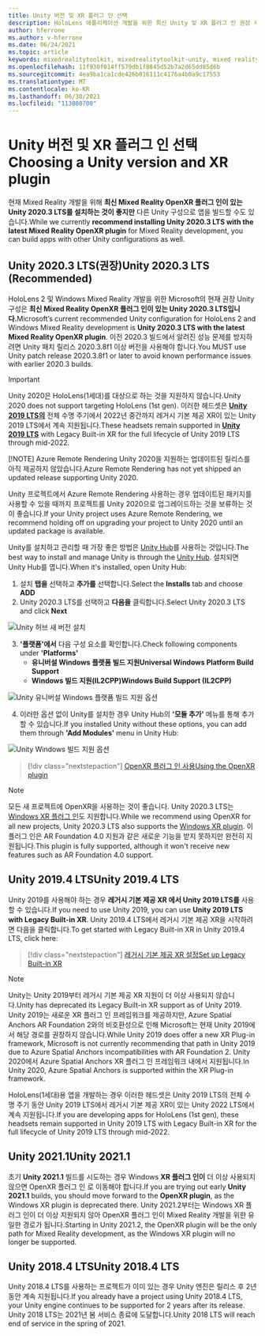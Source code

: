 ```yaml
---
title: Unity 버전 및 XR 플러그 인 선택
description: HoloLens 애플리케이션 개발을 위한 최신 Unity 및 XR 플러그 인 권장 사항을 최신 상태로 유지합니다.
author: hferrone
ms.author: v-hferrone
ms.date: 06/24/2021
ms.topic: article
keywords: mixedrealitytoolkit, mixedrealitytoolkit-unity, mixed reality 헤드셋, windows mixed reality 헤드셋, 가상 현실 헤드셋, unity
ms.openlocfilehash: 11f930f014ff579db1f8845d52b7a2d65dd85d6b
ms.sourcegitcommit: 4ea9ba1ca1cde426b016111c4176a4b0a9c17553
ms.translationtype: MT
ms.contentlocale: ko-KR
ms.lasthandoff: 06/30/2021
ms.locfileid: "113080700"
---
```

# <a name="choosing-a-unity-version-and-xr-plugin"></a><span data-ttu-id="ed8ab-104">Unity 버전 및 XR 플러그 인 선택</span><span class="sxs-lookup"><span data-stu-id="ed8ab-104">Choosing a Unity version and XR plugin</span></span>

<span data-ttu-id="ed8ab-105">현재 Mixed Reality 개발을 위해 **최신 Mixed Reality OpenXR 플러그 인이 있는 Unity 2020.3 LTS를 설치하는 것이 좋지만** 다른 Unity 구성으로 앱을 빌드할 수도 있습니다.</span><span class="sxs-lookup"><span data-stu-id="ed8ab-105">While we currently **recommend installing Unity 2020.3 LTS with the latest Mixed Reality OpenXR plugin** for Mixed Reality development, you can build apps with other Unity configurations as well.</span></span>

## <a name="unity-20203-lts-recommended"></a><span data-ttu-id="ed8ab-106">Unity 2020.3 LTS(권장)</span><span class="sxs-lookup"><span data-stu-id="ed8ab-106">Unity 2020.3 LTS (Recommended)</span></span>

<span data-ttu-id="ed8ab-107">HoloLens 2 및 Windows Mixed Reality 개발을 위한 Microsoft의 현재 권장 Unity 구성은 **최신 Mixed Reality OpenXR 플러그 인이 있는 Unity 2020.3 LTS입니다.**</span><span class="sxs-lookup"><span data-stu-id="ed8ab-107">Microsoft’s current recommended Unity configuration for HoloLens 2 and Windows Mixed Reality development is **Unity 2020.3 LTS with the latest Mixed Reality OpenXR plugin**.</span></span> <span data-ttu-id="ed8ab-108">이전 2020.3 빌드에서 알려진 성능 문제를 방지하려면 Unity 패치 릴리스 2020.3.8f1 이상 버전을 사용해야 합니다.</span><span class="sxs-lookup"><span data-stu-id="ed8ab-108">You MUST use Unity patch release 2020.3.8f1 or later to avoid known performance issues with earlier 2020.3 builds.</span></span>

> [!IMPORTANT]
> <span data-ttu-id="ed8ab-109">Unity 2020은 HoloLens(1세대)를 대상으로 하는 것을 지원하지 않습니다.</span><span class="sxs-lookup"><span data-stu-id="ed8ab-109">Unity 2020 does not support targeting HoloLens (1st gen).</span></span> <span data-ttu-id="ed8ab-110">이러한 헤드셋은 **[Unity 2019 LTS의](#unity-20194-lts)** 전체 수명 주기에서 2022년 중간까지 레거시 기본 제공 XR이 있는 Unity 2019 LTS에서 계속 지원됩니다.</span><span class="sxs-lookup"><span data-stu-id="ed8ab-110">These headsets remain supported in **[Unity 2019 LTS](#unity-20194-lts)** with Legacy Built-in XR for the full lifecycle of Unity 2019 LTS through mid-2022.</span></span>
>
> [!NOTE]
> <span data-ttu-id="ed8ab-111">Azure Remote Rendering Unity 2020을 지원하는 업데이트된 릴리스를 아직 제공하지 않았습니다.</span><span class="sxs-lookup"><span data-stu-id="ed8ab-111">Azure Remote Rendering has not yet shipped an updated release supporting Unity 2020.</span></span>
>
> <span data-ttu-id="ed8ab-112">Unity 프로젝트에서 Azure Remote Rendering 사용하는 경우 업데이트된 패키지를 사용할 수 있을 때까지 프로젝트를 Unity 2020으로 업그레이드하는 것을 보류하는 것이 좋습니다.</span><span class="sxs-lookup"><span data-stu-id="ed8ab-112">If your Unity project uses Azure Remote Rendering, we recommend holding off on upgrading your project to Unity 2020 until an updated package is available.</span></span>

<span data-ttu-id="ed8ab-113">Unity를 설치하고 관리할 때 가장 좋은 방법은 <a href="https://unity3d.com/get-unity/download" target="_blank">Unity Hub</a>를 사용하는 것입니다.</span><span class="sxs-lookup"><span data-stu-id="ed8ab-113">The best way to install and manage Unity is through the <a href="https://unity3d.com/get-unity/download" target="_blank">Unity Hub</a>.</span></span> <span data-ttu-id="ed8ab-114">설치되면 Unity Hub를 엽니다.</span><span class="sxs-lookup"><span data-stu-id="ed8ab-114">When it's installed, open Unity Hub:</span></span>

1. <span data-ttu-id="ed8ab-115">설치 **탭을** 선택하고 **추가를** 선택합니다.</span><span class="sxs-lookup"><span data-stu-id="ed8ab-115">Select the **Installs** tab and choose **ADD**</span></span>
2. <span data-ttu-id="ed8ab-116">Unity 2020.3 LTS를 선택하고 **다음을** 클릭합니다.</span><span class="sxs-lookup"><span data-stu-id="ed8ab-116">Select Unity 2020.3 LTS and click **Next**</span></span>

![Unity 허브 새 버전 설치](images/unity-hub-img-01.png)

3. <span data-ttu-id="ed8ab-118">**'플랫폼'에서** 다음 구성 요소를 확인합니다.</span><span class="sxs-lookup"><span data-stu-id="ed8ab-118">Check following components under **'Platforms'**</span></span>
    * <span data-ttu-id="ed8ab-119">**유니버설 Windows 플랫폼 빌드 지원**</span><span class="sxs-lookup"><span data-stu-id="ed8ab-119">**Universal Windows Platform Build Support**</span></span>
    * <span data-ttu-id="ed8ab-120">**Windows 빌드 지원(IL2CPP)**</span><span class="sxs-lookup"><span data-stu-id="ed8ab-120">**Windows Build Support (IL2CPP)**</span></span>

![Unity 유니버설 Windows 플랫폼 빌드 지원 옵션](../images/Unity_Install_Option_UWP.png)

4. <span data-ttu-id="ed8ab-122">이러한 옵션 없이 Unity를 설치한 경우 Unity Hub의 **'모듈 추가'** 메뉴를 통해 추가할 수 있습니다.</span><span class="sxs-lookup"><span data-stu-id="ed8ab-122">If you installed Unity without these options, you can add them through **'Add Modules'** menu in Unity Hub:</span></span>

![Unity Windows 빌드 지원 옵션](../images/Unity_Install_Option_UWP2.png)

> [!div class="nextstepaction"]
> [<span data-ttu-id="ed8ab-124">OpenXR 플러그 인 사용</span><span class="sxs-lookup"><span data-stu-id="ed8ab-124">Using the OpenXR plugin</span></span>](/windows/mixed-reality/develop/unity/xr-project-setup?tabs=openxr)

> [!NOTE]
> <span data-ttu-id="ed8ab-125">모든 새 프로젝트에 OpenXR을 사용하는 것이 좋습니다. Unity 2020.3 LTS는 [Windows XR 플러그 인](/windows/mixed-reality/develop/unity/xr-project-setup?tabs=windowsxr)도 지원합니다.</span><span class="sxs-lookup"><span data-stu-id="ed8ab-125">While we recommend using OpenXR for all new projects, Unity 2020.3 LTS also supports the [Windows XR plugin](/windows/mixed-reality/develop/unity/xr-project-setup?tabs=windowsxr).</span></span> <span data-ttu-id="ed8ab-126">이 플러그 인은 AR Foundation 4.0 지원과 같은 새로운 기능을 받지 못하지만 완전히 지원됩니다.</span><span class="sxs-lookup"><span data-stu-id="ed8ab-126">This plugin is fully supported, although it won't receive new features such as AR Foundation 4.0 support.</span></span>

## <a name="unity-20194-lts"></a><span data-ttu-id="ed8ab-127">Unity 2019.4 LTS</span><span class="sxs-lookup"><span data-stu-id="ed8ab-127">Unity 2019.4 LTS</span></span>

<span data-ttu-id="ed8ab-128">Unity 2019를 사용해야 하는 경우 **레거시 기본 제공 XR 에서 Unity 2019 LTS를** 사용할 수 있습니다.</span><span class="sxs-lookup"><span data-stu-id="ed8ab-128">If you need to use Unity 2019, you can use **Unity 2019 LTS with Legacy Built-in XR**.</span></span> <span data-ttu-id="ed8ab-129">Unity 2019.4 LTS에서 레거시 기본 제공 XR을 시작하려면 다음을 클릭합니다.</span><span class="sxs-lookup"><span data-stu-id="ed8ab-129">To get started with Legacy Built-in XR in Unity 2019.4 LTS, click here:</span></span>

> [!div class="nextstepaction"]
> [<span data-ttu-id="ed8ab-130">레거시 기본 제공 XR 설정</span><span class="sxs-lookup"><span data-stu-id="ed8ab-130">Set up Legacy Built-in XR</span></span>](/windows/mixed-reality/develop/unity/xr-project-setup?tabs=legacy)

> [!NOTE]
> <span data-ttu-id="ed8ab-131">Unity는 Unity 2019부터 레거시 기본 제공 XR 지원이 더 이상 사용되지 않습니다.</span><span class="sxs-lookup"><span data-stu-id="ed8ab-131">Unity has deprecated its Legacy Built-in XR support as of Unity 2019.</span></span>  <span data-ttu-id="ed8ab-132">Unity 2019는 새로운 XR 플러그 인 프레임워크를 제공하지만, Azure Spatial Anchors AR Foundation 2와의 비호환성으로 인해 Microsoft는 현재 Unity 2019에서 해당 경로를 권장하지 않습니다.</span><span class="sxs-lookup"><span data-stu-id="ed8ab-132">While Unity 2019 does offer a new XR Plug-in framework, Microsoft is not currently recommending that path in Unity 2019 due to Azure Spatial Anchors incompatibilities with AR Foundation 2.</span></span>  <span data-ttu-id="ed8ab-133">Unity 2020에서 Azure Spatial Anchors XR 플러그 인 프레임워크 내에서 지원됩니다.</span><span class="sxs-lookup"><span data-stu-id="ed8ab-133">In Unity 2020, Azure Spatial Anchors is supported within the XR Plug-in framework.</span></span>

<span data-ttu-id="ed8ab-134">HoloLens(1세대)용 앱을 개발하는 경우 이러한 헤드셋은 Unity 2019 LTS의 전체 수명 주기 동안 Unity 2019 LTS에서 레거시 기본 제공 XR이 있는 Unity 2022 LTS에서 계속 지원됩니다.</span><span class="sxs-lookup"><span data-stu-id="ed8ab-134">If you are developing apps for HoloLens (1st gen), these headsets remain supported in Unity 2019 LTS with Legacy Built-in XR for the full lifecycle of Unity 2019 LTS through mid-2022.</span></span>

## <a name="unity-20211"></a><span data-ttu-id="ed8ab-135">Unity 2021.1</span><span class="sxs-lookup"><span data-stu-id="ed8ab-135">Unity 2021.1</span></span>

<span data-ttu-id="ed8ab-136">초기 **Unity 2021.1** 빌드를 시도하는 경우 Windows **XR 플러그 인이** 더 이상 사용되지 않으면 OpenXR 플러그 인 로 이동해야 합니다.</span><span class="sxs-lookup"><span data-stu-id="ed8ab-136">If you are trying out early **Unity 2021.1** builds, you should move forward to the **OpenXR plugin**, as the Windows XR plugin is deprecated there.</span></span>  <span data-ttu-id="ed8ab-137">Unity 2021.2부터는 Windows XR 플러그 인이 더 이상 지원되지 않아 OpenXR 플러그 인이 Mixed Reality 개발을 위한 유일한 경로가 됩니다.</span><span class="sxs-lookup"><span data-stu-id="ed8ab-137">Starting in Unity 2021.2, the OpenXR plugin will be the only path for Mixed Reality development, as the Windows XR plugin will no longer be supported.</span></span>

## <a name="unity-20184-lts"></a><span data-ttu-id="ed8ab-138">Unity 2018.4 LTS</span><span class="sxs-lookup"><span data-stu-id="ed8ab-138">Unity 2018.4 LTS</span></span>

<span data-ttu-id="ed8ab-139">Unity 2018.4 LTS를 사용하는 프로젝트가 이미 있는 경우 Unity 엔진은 릴리스 후 2년 동안 계속 지원됩니다.</span><span class="sxs-lookup"><span data-stu-id="ed8ab-139">If you already have a project using Unity 2018.4 LTS, your Unity engine continues to be supported for 2 years after its release.</span></span>  <span data-ttu-id="ed8ab-140">Unity 2018 LTS는 2021년 봄 서비스 종료에 도달합니다.</span><span class="sxs-lookup"><span data-stu-id="ed8ab-140">Unity 2018 LTS will reach end of service in the spring of 2021.</span></span>
